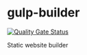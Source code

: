# gulp-builder

[![Quality Gate Status](https://sonarcloud.io/api/project_badges/measure?project=dmitriishchegolev_gulp-builder&metric=alert_status)](https://sonarcloud.io/summary/new_code?id=dmitriishchegolev_gulp-builder)

Static website builder
